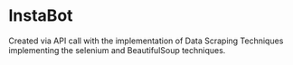 # InstaBot
Created via API call with the implementation of Data Scraping Techniques implementing the selenium and BeautifulSoup techniques. 
